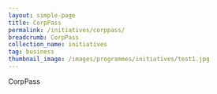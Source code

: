 ```yaml
---
layout: simple-page
title: CorpPass
permalink: /initiatives/corppass/
breadcrumb: CorpPass
collection_name: initiatives
tag: business
thumbnail_image: /images/programmes/initiatives/test1.jpg
---
```


CorpPass